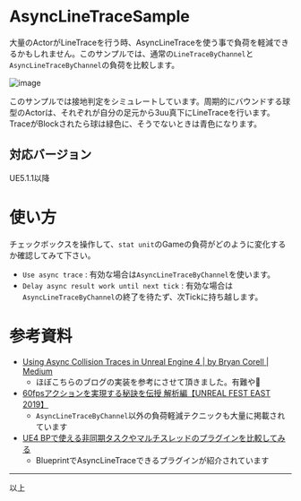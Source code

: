 # AsyncLineTraceSample
大量のActorがLineTraceを行う時、AsyncLineTraceを使う事で負荷を軽減できるかもしれません。このサンプルでは、通常の`LineTraceByChannel`と`AsyncLineTraceByChannel`の負荷を比較します。

![image](https://user-images.githubusercontent.com/40533980/230411159-e0d00263-95d6-45d4-9c0d-6c31bddb0b6b.png)

このサンプルでは接地判定をシミュレートしています。周期的にバウンドする球型のActorは、それぞれが自分の足元から3uu真下にLineTraceを行います。TraceがBlockされたら球は緑色に、そうでないときは青色になります。

## 対応バージョン
UE5.1.1以降

# 使い方
チェックボックスを操作して、`stat unit`のGameの負荷がどのように変化するか確認してみて下さい。

- `Use async trace` : 有効な場合は`AsyncLineTraceByChannel`を使います。
- `Delay async result work until next tick` : 有効な場合は`AsyncLineTraceByChannel`の終了を待たず、次Tickに持ち越します。

# 参考資料
- [Using Async Collision Traces in Unreal Engine 4 | by Bryan Corell | Medium](https://medium.com/@bryan.corell/using-async-collision-traces-in-unreal-engine-4-2cc312c825f5)
  - ほぼこちらのブログの実装を参考にさせて頂きました。有難や🙏
- [60fpsアクションを実現する秘訣を伝授 解析編【UNREAL FEST EAST 2019】](https://www.docswell.com/s/EpicGamesJapan/ZQ1XEK-UE4_UFE19_Soleil_60fpsAction_Analysis)
  - `AsyncLineTraceByChannel`以外の負荷軽減テクニックも大量に掲載されています
- [UE4 BPで使える非同期タスクやマルチスレッドのプラグインを比較してみる](https://unrealengine.hatenablog.com/entry/2020/07/26/182422)
  - BlueprintでAsyncLineTraceできるプラグインが紹介されています
----
以上
